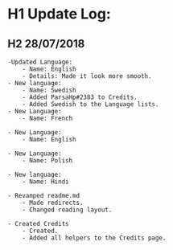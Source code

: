 # H1 Update Log:

## H2 28/07/2018
	-Updated Language:
		- Name: English
		- Details: Made it look more smooth.
	- New language:
		- Name: Swedish
		- Added ParsaHp#2383 to Credits.
		- Added Swedish to the Language lists.
	- New Language:
		- Name: French

	- New Language:
		- Name: English

	- New Language:
		- Name: Polish

	- New language:
		- Name: Hindi

	- Revamped readme.md
		- Made redirects.
		- Changed reading layout.

	- Created Credits
		- Created.
		- Added all helpers to the Credits page.
